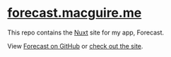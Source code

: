 # [forecast.macguire.me](https://forecast.macguire.me)

This repo contains the [Nuxt](https://nuxtjs.org/) site for my app, Forecast.

View [Forecast on GitHub](https://github.com/macguirerintoul/Forecast) or [check out the site](https://forecast.macguire.me).
